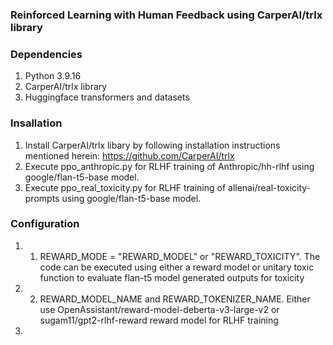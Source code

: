 ### Reinforced Learning with Human Feedback using CarperAI/trlx library

### Dependencies
1. Python 3.9.16
2. CarperAI/trlx library
3. Huggingface transformers and datasets

### Insallation
1. Install CarperAI/trlx libary by following installation instructions mentioned herein: https://github.com/CarperAI/trlx
2. Execute ppo_anthropic.py for RLHF training of Anthropic/hh-rlhf using google/flan-t5-base model. 
3. Execute ppo_real_toxicity.py for RLHF training of allenai/real-toxicity-prompts using google/flan-t5-base model. 

### Configuration
1. 1. REWARD_MODE = "REWARD_MODEL" or "REWARD_TOXICITY". The code can be executed using either a reward model or unitary toxic function to evaluate flan-t5 model generated outputs for toxicity
2. 2. REWARD_MODEL_NAME and REWARD_TOKENIZER_NAME. Either use OpenAssistant/reward-model-deberta-v3-large-v2 or sugam11/gpt2-rlhf-reward reward model for RLHF training
3. 

